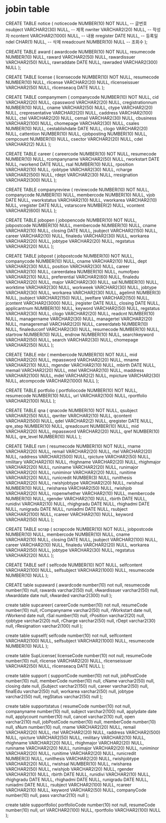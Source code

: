 # jobin table 
CREATE TABLE notice (
    noticecode  NUMBER(10) NOT NULL, -- 글번호
    nsubject    VARCHAR2(30) NULL,     -- 제목
    nwriter     VARCHAR2(20) NULL,     -- 작성자
    ncontent    VARCHAR2(1000) NULL,     -- 내용
    nregister   DATE NULL,     -- 등록일
    ndel        CHAR(1) NULL,     -- 삭제
    nreadcount  NUMBER(10) NULL      -- 조회수
);

CREATE TABLE award (
    awardcode     NUMBER(10) NOT NULL,
    resumecode    NUMBER(10) NULL,
    raward        VARCHAR2(50) NULL,
    rawardissuer  VARCHAR2(50) NULL,
    rawraddate    DATE NULL,
    rawraded      VARCHAR2(300) NULL
);

CREATE TABLE license (
    licensecode     NUMBER(10) NOT NULL,
    resumecode      NUMBER(10) NULL,
    rlicense        VARCHAR2(20) NULL,
    rlicenseissuer  VARCHAR2(50) NULL,
    rlicenseacq     DATE NULL
);

CREATE TABLE companymem (
    companycode       NUMBER(10) NOT NULL,
    cid               VARCHAR2(20) NULL,
    cpassword         VARCHAR2(20) NULL,
    cregistrationnum  NUMBER(10) NULL,
    cname             VARCHAR2(50) NULL,
    ctype             VARCHAR2(20) NULL,
    crepresentative   VARCHAR2(20) NULL,
    caddress          VARCHAR2(100) NULL,
    ctel              VARCHAR2(20) NULL,
    cemail            VARCHAR2(30) NULL,
    cbusiness         VARCHAR2(100) NULL,
    chomepage         VARCHAR2(30) NULL,
    csales            NUMBER(10) NULL,
    cestablishdate    DATE NULL,
    clogo             VARCHAR2(20) NULL,
    cattention        NUMBER(10) NULL,
    cjobposting       NUMBER(10) NULL,
    cempcount         NUMBER(10) NULL,
    csector           VARCHAR2(20) NULL,
    cdel              VARCHAR2(2) NULL
);

CREATE TABLE career (
    careercode    NUMBER(10) NOT NULL,
    resumecode    NUMBER(10) NULL,
    rcompanyname  VARCHAR2(50) NULL,
    rworkstart    DATE NULL,
    rworkend      DATE NULL,
    rsal          NUMBER(10) NULL,
    rposition     VARCHAR2(10) NULL,
    rjobtype      VARCHAR2(30) NULL,
    rcharge       VARCHAR2(500) NULL,
    rdept         VARCHAR2(30) NULL,
    rresignation  VARCHAR2(300) NULL
);

CREATE TABLE companyreview (
    reviewcode   NUMBER(10) NOT NULL,
    companycode  NUMBER(10) NULL,
    membercode   NUMBER(10) NULL,
    vjob         DATE NULL,
    vworkstatus  VARCHAR2(10) NULL,
    vworkarea    VARCHAR2(10) NULL,
    vregister    DATE NULL,
    vstarscore   NUMBER(2) NULL,
    vcontent     VARCHAR2(600) NULL
);

CREATE TABLE jobopen (
    jobopencode  NUMBER(10) NOT NULL,
    jobpostcode  NUMBER(10) NULL,
    membercode   NUMBER(10) NULL,
    cname        VARCHAR2(10) NULL,
    closing      DATE NULL,
    jsubject     VARCHAR2(150) NULL,
    career       VARCHAR2(10) NULL,
    finaledu     VARCHAR2(30) NULL,
    workarea     VARCHAR2(20) NULL,
    jobtype      VARCHAR2(20) NULL,
    regstatus    VARCHAR2(20) NULL
);

CREATE TABLE jobpost (
    jobpostcode    NUMBER(10) NOT NULL,
    companycode    NUMBER(10) NULL,
    cname          VARCHAR2(10) NULL,
    dept           VARCHAR2(30) NULL,
    position       VARCHAR2(30) NULL,
    career         VARCHAR2(10) NULL,
    careerdatea    NUMBER(10) NULL,
    numofpeo       VARCHAR2(10) NULL,
    preferential   VARCHAR2(60) NULL,
    finaledu       VARCHAR2(20) NULL,
    major          VARCHAR2(30) NULL,
    sal            NUMBER(10) NULL,
    worktime       VARCHAR2(30) NULL,
    workweek       VARCHAR2(30) NULL,
    jobtype        VARCHAR2(30) NULL,
    workarea       VARCHAR2(30) NULL,
    agelimit       NUMBER(3) NULL,
    jsubject       VARCHAR2(150) NULL,
    jwelfare       VARCHAR2(150) NULL,
    jcontent       VARCHAR2(3000) NULL,
    jregister      DATE NULL,
    closing        DATE NULL,
    applicantnum   NUMBER(10) NULL,
    keyword        VARCHAR2(50) NULL,
    regstatus      VARCHAR2(30) NULL,
    clogo          VARCHAR2(20) NULL,
    readcnt        NUMBER(10) NULL,
    managername    VARCHAR2(30) NULL,
    managertel     VARCHAR2(20) NULL,
    manageremail   VARCHAR2(20) NULL,
    careerdateb    NUMBER(10) NULL,
    finaleduconf   VARCHAR2(30) NULL,
    resumecode     NUMBER(10) NULL,
    startrow       NUMBER(10) NULL,
    endrow         NUMBER(10) NULL,
    searchkeyword  VARCHAR2(50) NULL,
    search         VARCHAR2(30) NULL,
    chomepage      VARCHAR2(50) NULL
);

CREATE TABLE mbr (
    membercode  NUMBER(10) NOT NULL,
    mid         VARCHAR2(20) NULL,
    mpassword   VARCHAR2(20) NULL,
    mname       VARCHAR2(10) NULL,
    mgender     VARCHAR2(10) NULL,
    mbirth      DATE NULL,
    memail      VARCHAR2(20) NULL,
    mtel        VARCHAR2(10) NULL,
    maddress    VARCHAR2(100) NULL,
    mdel        VARCHAR2(2) NULL,
    mpicture    VARCHAR2(30) NULL,
    atcompcode  VARCHAR2(1000) NULL
);

CREATE TABLE portfolio (
    portfoliocode  NUMBER(10) NOT NULL,
    resumecode     NUMBER(10) NULL,
    url            VARCHAR2(100) NULL,
    rportfolio     VARCHAR2(100) NULL
);

CREATE TABLE qna (
    qnacode     NUMBER(10) NOT NULL,
    qsubject    VARCHAR2(50) NULL,
    qwriter     VARCHAR2(10) NULL,
    qcontent    VARCHAR2(500) NULL,
    qdel        VARCHAR2(2) NULL,
    qregister   DATE NULL,
    qre_step    NUMBER(10) NULL,
    qreadcount  NUMBER(10) NULL,
    mid         VARCHAR2(20) NULL,
    mpassword   VARCHAR2(20) NULL,
    qref        NUMBER(10) NULL,
    qre_level   NUMBER(10) NULL
);

CREATE TABLE rsm (
    resumecode    NUMBER(10) NOT NULL,
    rname         VARCHAR2(20) NULL,
    remail        VARCHAR2(20) NULL,
    rtel          VARCHAR2(20) NULL,
    raddress      VARCHAR2(500) NULL,
    rpicture      VARCHAR2(50) NULL,
    rmilitary     VARCHAR2(10) NULL,
    rhighname     VARCHAR2(20) NULL,
    rhighmajor    VARCHAR2(20) NULL,
    runiname      VARCHAR2(20) NULL,
    runimajor     VARCHAR2(20) NULL,
    runiminor     VARCHAR2(20) NULL,
    runitime      VARCHAR2(20) NULL,
    runicredit    NUMBER(3) NULL,
    runithesis    VARCHAR2(20) NULL,
    rwishjobtype  VARCHAR2(20) NULL,
    rwishsal      NUMBER(10) NULL,
    rwisharea     VARCHAR2(50) NULL,
    rwishjob      VARCHAR2(20) NULL,
    ropenwhether  VARCHAR2(10) NULL,
    membercode    NUMBER(10) NULL,
    rgender       VARCHAR2(10) NULL,
    rbirth        DATE NULL,
    runidivi      VARCHAR2(10) NULL,
    rhighgradu    DATE NULL,
    rhighadmi     DATE NULL,
    runigradu     DATE NULL,
    runiadmi      DATE NULL,
    rsubject      VARCHAR2(100) NULL,
    rcareer       VARCHAR2(10) NULL,
    keyword       VARCHAR2(50) NULL
);

CREATE TABLE scrap (
    scrapcode    NUMBER(10) NOT NULL,
    jobpostcode  NUMBER(10) NULL,
    membercode   NUMBER(10) NULL,
    cname        VARCHAR2(10) NULL,
    closing      DATE NULL,
    jsubject     VARCHAR2(100) NULL,
    career       VARCHAR2(10) NULL,
    finaledu     VARCHAR2(20) NULL,
    workarea     VARCHAR2(50) NULL,
    jobtype      VARCHAR2(30) NULL,
    regstatus    VARCHAR2(20) NULL
);

CREATE TABLE self (
    selfcode     NUMBER(10) NOT NULL,
    selfcontent  VARCHAR2(100) NULL,
    selfsubject  VARCHAR2(1000) NULL,
    resumecode   NUMBER(10) NULL
);

CREATE table supaward (
awardcode number(10) not null,
resumecode number(10) null,
rawards varchar2(50) null,
rAwardissuer varchar2(50) null,
rAwarddate date null,
rAwarded varchar2(300) null
);

create table supcareer(
careerCode number(10) not null,
resumeCode number(10) null,
rCompanyname varchar2(50) null,
rWorkstart date null,
rWorkend date null,
rSal number(10) null,
rPosition varchar2(20) null,
rjobtype varchar2(20) null,
rCharge varchar2(50) null,
rDept varchar2(30) null,
rResignation varchar2(100) null
);

create table supself(
selfcode number(10) not null,
selfcontent  VARCHAR2(100) NULL,
    selfsubject  VARCHAR2(1000) NULL,
    resumecode   NUMBER(10) NULL
);

create table SupLicense(
licenseCode number(10) not null,
resumeCode number(10) null,
 rlicense        VARCHAR2(20) NULL,
    rlicenseissuer  VARCHAR2(50) NULL,
    rlicenseacq     DATE NULL
);

create table support (
supportCode number(10) not null,
jobPostCode number(10) null,
memberCode number(10) null,
cName varchar2(50) null,
closing date null,
jSubject varchar2(150) null,
career varchar2(50) null,
finalEdu varchar2(50) null,
workarea varchar2(50) null,
jobtype varchar2(50) null,
regStatus varchar2(50) null
);

create table supportstatus (
resumeCode number(10) not null,
companyname number(10) null,
subject varchar2(100) null,
applydate date null,
applycount number(10) null,
cancel varchar2(10) null,
open varchar2(10) null,
jobPostCode number(10) null,
memberCode number(10) null,
sNum number(10) null,
rname         VARCHAR2(20) NULL,
    remail        VARCHAR2(20) NULL,
    rtel          VARCHAR2(20) NULL,
    raddress      VARCHAR2(500) NULL,
    rpicture      VARCHAR2(50) NULL,
    rmilitary     VARCHAR2(10) NULL,
    rhighname     VARCHAR2(20) NULL,
    rhighmajor    VARCHAR2(20) NULL,
    runiname      VARCHAR2(20) NULL,
    runimajor     VARCHAR2(20) NULL,
    runiminor     VARCHAR2(20) NULL,
    runitime      VARCHAR2(20) NULL,
    runicredit    NUMBER(3) NULL,
    runithesis    VARCHAR2(20) NULL,
    rwishjobtype  VARCHAR2(20) NULL,
    rwishsal      NUMBER(10) NULL,
    rwisharea     VARCHAR2(50) NULL,
    rwishjob      VARCHAR2(20) NULL,
    rgender       VARCHAR2(10) NULL,
    rbirth        DATE NULL,
    runidivi      VARCHAR2(10) NULL,
    rhighgradu    DATE NULL,
    rhighadmi     DATE NULL,
    runigradu     DATE NULL,
    runiadmi      DATE NULL,
    rsubject      VARCHAR2(100) NULL,
    rcareer       VARCHAR2(10) NULL,
    keyword       VARCHAR2(50) NULL,
    companyCode number(10) null,
    pass varchar2(10) null
);

create table supportfolio(
portfolioCode number(10) not null,
resumeCode number(10) null,
url            VARCHAR2(100) NULL,
    rportfolio     VARCHAR2(100) NULL
);
